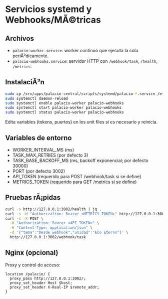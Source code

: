 # Servicios systemd y Webhooks/MÃ©tricas

## Archivos
- `palacio-worker.service`: worker continuo que ejecuta la cola periÃ³dicamente.
- `palacio-webhooks.service`: servidor HTTP con `/webhook/task`, `/health`, `/metrics`.

## InstalaciÃ³n
```bash
sudo cp /srv/apps/palacio-central/scripts/systemd/palacio-*.service /etc/systemd/system/
sudo systemctl daemon-reload
sudo systemctl enable palacio-worker palacio-webhooks
sudo systemctl start palacio-worker palacio-webhooks
sudo systemctl status palacio-worker palacio-webhooks
```

Edita variables (tokens, puertos) en los unit files si es necesario y reinicia.

## Variables de entorno
- WORKER_INTERVAL_MS (ms)
- TASK_MAX_RETRIES (por defecto 3)
- TASK_BASE_BACKOFF_MS (ms, backoff exponencial; por defecto 30000)
- PORT (por defecto 3002)
- API_TOKEN (requerido para POST /webhook/task si se define)
- METRICS_TOKEN (requerido para GET /metrics si se define)

## Pruebas rÃ¡pidas
```bash
curl -s http://127.0.0.1:3002/health | jq .
curl -s -H "Authorization: Bearer <METRICS_TOKEN>" http://127.0.0.1:3002/metrics
curl -s -X POST \
  -H "Authorization: Bearer <API_TOKEN>" \
  -H "Content-Type: application/json" \
  -d '{"tema":"Desde webhook","unidad":"Eco Eterno"}' \
  http://127.0.0.1:3002/webhook/task
```

## Nginx (opcional)
Proxy y control de acceso:
```
location /palacio/ {
  proxy_pass http://127.0.0.1:3002/;
  proxy_set_header Host $host;
  proxy_set_header X-Real-IP $remote_addr;
}
```
